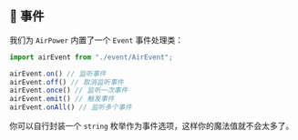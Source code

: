 ## 📖 事件

我们为 `AirPower` 内置了一个 `Event` 事件处理类：

```typescript
import airEvent from "./event/AirEvent";

airEvent.on() // 监听事件
airEvent.off() // 取消监听事件
airEvent.once() // 监听一次事件
airEvent.emit() // 触发事件
airEvent.onAll() // 监听多个事件
```

你可以自行封装一个 `string` 枚举作为事件选项，这样你的魔法值就不会太多了。
